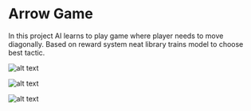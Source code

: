# Arrow Game
In this project AI learns to play game where player needs to move diagonally. Based on reward system neat library trains model to choose best tactic.

![alt text](https://github.com/firefly221/arrowGame/DOGITA1.png)

![alt text](https://github.com/firefly221/arrowGame/DOGITA2.png)

![alt text](https://github.com/firefly221/arrowGame/DOGITA3.gif)

